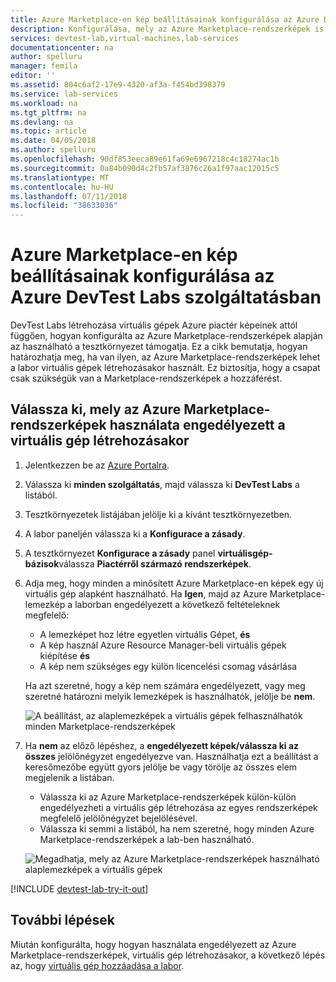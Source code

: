 ```yaml
---
title: Azure Marketplace-en kép beállításainak konfigurálása az Azure DevTest Labs szolgáltatásban |} A Microsoft Docs
description: Konfigurálása, mely az Azure Marketplace-rendszerképek is használható, ha a virtuális gép létrehozása az Azure DevTest Labs szolgáltatásban
services: devtest-lab,virtual-machines,lab-services
documentationcenter: na
author: spelluru
manager: femila
editor: ''
ms.assetid: 804c6af2-17e9-4320-af3a-f454bd398379
ms.service: lab-services
ms.workload: na
ms.tgt_pltfrm: na
ms.devlang: na
ms.topic: article
ms.date: 04/05/2018
ms.author: spelluru
ms.openlocfilehash: 90df853eeca89e61fa69e6967218c4c18274ac1b
ms.sourcegitcommit: 0a84b090d4c2fb57af3876c26a1f97aac12015c5
ms.translationtype: MT
ms.contentlocale: hu-HU
ms.lasthandoff: 07/11/2018
ms.locfileid: "38633036"
---
```

# <a name="configure-azure-marketplace-image-settings-in-azure-devtest-labs"></a>Azure Marketplace-en kép beállításainak konfigurálása az Azure DevTest Labs szolgáltatásban
DevTest Labs létrehozása virtuális gépek Azure piactér képeinek attól függően, hogyan konfigurálta az Azure Marketplace-rendszerképek alapján az használható a tesztkörnyezet támogatja. Ez a cikk bemutatja, hogyan határozhatja meg, ha van ilyen, az Azure Marketplace-rendszerképek lehet a labor virtuális gépek létrehozásakor használt. Ez biztosítja, hogy a csapat csak szükségük van a Marketplace-rendszerképek a hozzáférést. 

## <a name="select-which-azure-marketplace-images-are-allowed-when-creating-a-vm"></a>Válassza ki, mely az Azure Marketplace-rendszerképek használata engedélyezett a virtuális gép létrehozásakor
1. Jelentkezzen be az [Azure Portalra](http://go.microsoft.com/fwlink/p/?LinkID=525040).
2. Válassza ki **minden szolgáltatás**, majd válassza ki **DevTest Labs** a listából.
3. Tesztkörnyezetek listájában jelölje ki a kívánt tesztkörnyezetben. 
4. A labor paneljén válassza ki a **Konfigurace a zásady**.
5. A tesztkörnyezet **Konfigurace a zásady** panel **virtuálisgép-bázisok**válassza **Piactérről származó rendszerképek**.
6. Adja meg, hogy minden a minősített Azure Marketplace-en képek egy új virtuális gép alapként használható. Ha **Igen**, majd az Azure Marketplace-lemezkép a laborban engedélyezett a következő feltételeknek megfelelő:
   
   * A lemezképet hoz létre egyetlen virtuális Gépet, **és**
   * A kép használ Azure Resource Manager-beli virtuális gépek kiépítése **és**
   * A kép nem szükséges egy külön licencelési csomag vásárlása
     
    Ha azt szeretné, hogy a kép nem számára engedélyezett, vagy meg szeretné határozni melyik lemezképek is használhatók, jelölje be **nem**.
     
     ![A beállítást, az alaplemezképek a virtuális gépek felhasználhatók minden Marketplace-rendszerképek](./media/devtest-lab-configure-marketplace-images/allow-all-marketplace-images.png)
7. Ha **nem** az előző lépéshez, a **engedélyezett képek/válassza ki az összes** jelölőnégyzet engedélyezve van. 
   Használhatja ezt a beállítást a keresőmezőbe együtt gyors jelölje be vagy törölje az összes elem megjelenik a listában.
   * Válassza ki az Azure Marketplace-rendszerképek külön-külön engedélyezheti a virtuális gép létrehozása az egyes rendszerképek megfelelő jelölőnégyzet bejelölésével.
   * Válassza ki semmi a listából, ha nem szeretné, hogy minden Azure Marketplace-rendszerképek a lab-ben használható.
   
    ![Megadhatja, mely az Azure Marketplace-rendszerképek használható alaplemezképek a virtuális gépek](./media/devtest-lab-configure-marketplace-images/select-marketplace-images.png)

[!INCLUDE [devtest-lab-try-it-out](../../includes/devtest-lab-try-it-out.md)]

## <a name="next-steps"></a>További lépések
Miután konfigurálta, hogy hogyan használata engedélyezett az Azure Marketplace-rendszerképek, virtuális gép létrehozásakor, a következő lépés az, hogy [virtuális gép hozzáadása a labor](devtest-lab-add-vm.md).

